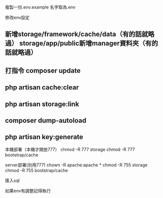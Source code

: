 複製一份.env.example  名字取為.env

修改env設定

新增storage/framework/cache/data（有的話就略過）
storage/app/public新增manager資料夾（有的話就略過）
--
打指令
composer update
--
php artisan cache:clear
--
php artisan storage:link
--
composer dump-autoload
--
php artisan key:generate 
---

本機部署（本機才開放777）
chmod -R 777 storage
chmod -R 777 bootstrap/cache

server部署(別用777)
chown -R apache:apache *
chmod -R 755 storage
chmod -R 755 bootstrap/cache



匯入sql

如果env有調整記得執行


